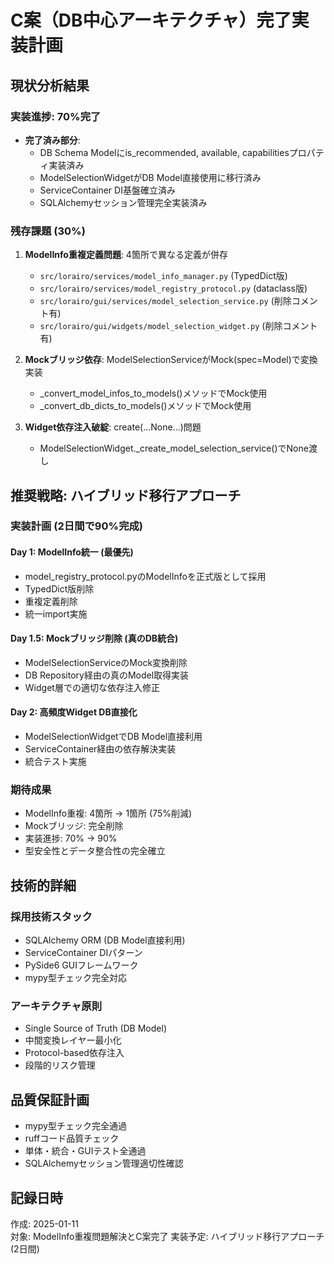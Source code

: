 # C案（DB中心アーキテクチャ）完了実装計画

## 現状分析結果

### 実装進捗: 70%完了
- **完了済み部分**:
  - DB Schema Modelにis_recommended, available, capabilitiesプロパティ実装済み
  - ModelSelectionWidgetがDB Model直接使用に移行済み
  - ServiceContainer DI基盤確立済み
  - SQLAlchemyセッション管理完全実装済み

### 残存課題 (30%)
1. **ModelInfo重複定義問題**: 4箇所で異なる定義が併存
   - `src/lorairo/services/model_info_manager.py` (TypedDict版)
   - `src/lorairo/services/model_registry_protocol.py` (dataclass版)  
   - `src/lorairo/gui/services/model_selection_service.py` (削除コメント有)
   - `src/lorairo/gui/widgets/model_selection_widget.py` (削除コメント有)

2. **Mockブリッジ依存**: ModelSelectionServiceがMock(spec=Model)で変換実装
   - _convert_model_infos_to_models()メソッドでMock使用
   - _convert_db_dicts_to_models()メソッドでMock使用

3. **Widget依存注入破綻**: create(...None...)問題
   - ModelSelectionWidget._create_model_selection_service()でNone渡し

## 推奨戦略: ハイブリッド移行アプローチ

### 実装計画 (2日間で90%完成)

#### Day 1: ModelInfo統一 (最優先)
- model_registry_protocol.pyのModelInfoを正式版として採用
- TypedDict版削除
- 重複定義削除
- 統一import実施

#### Day 1.5: Mockブリッジ削除 (真のDB統合)  
- ModelSelectionServiceのMock変換削除
- DB Repository経由の真のModel取得実装
- Widget層での適切な依存注入修正

#### Day 2: 高頻度Widget DB直接化
- ModelSelectionWidgetでDB Model直接利用
- ServiceContainer経由の依存解決実装
- 統合テスト実施

### 期待成果
- ModelInfo重複: 4箇所 → 1箇所 (75%削減)
- Mockブリッジ: 完全削除
- 実装進捗: 70% → 90%
- 型安全性とデータ整合性の完全確立

## 技術的詳細

### 採用技術スタック
- SQLAlchemy ORM (DB Model直接利用)
- ServiceContainer DIパターン
- PySide6 GUIフレームワーク
- mypy型チェック完全対応

### アーキテクチャ原則
- Single Source of Truth (DB Model)
- 中間変換レイヤー最小化
- Protocol-based依存注入
- 段階的リスク管理

## 品質保証計画
- mypy型チェック完全通過
- ruffコード品質チェック  
- 単体・統合・GUIテスト全通過
- SQLAlchemyセッション管理適切性確認

## 記録日時
作成: 2025-01-11  
対象: ModelInfo重複問題解決とC案完了
実装予定: ハイブリッド移行アプローチ (2日間)